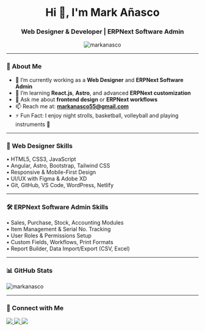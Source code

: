 <h1 align="center">Hi 👋, I'm Mark Añasco</h1>
<h3 align="center">Web Designer & Developer | ERPNext Software Admin</h3>

<p align="center">
  <img src="https://komarev.com/ghpvc/?username=markanasco&label=Profile%20views&color=0e75b6&style=flat" alt="markanasco" />
</p>

---

### 💼 About Me
- 🔭 I’m currently working as a **Web Designer** and **ERPNext Software Admin**
- 🌱 I’m learning **React.js**, **Astro**, and advanced **ERPNext customization**
- 💬 Ask me about **frontend design** or **ERPNext workflows**
- 📫 Reach me at: **markanasco55@gmail.com**
- ⚡ Fun Fact: I enjoy night strolls, basketball, volleyball and playing instruments 🎸

---

### 🎨 Web Designer Skills
<p>
  • HTML5, CSS3, JavaScript<br>
  • Angular, Astro, Bootstrap, Tailwind CSS<br>
  • Responsive & Mobile-First Design<br>
  • UI/UX with Figma & Adobe XD<br>
  • Git, GitHub, VS Code, WordPress, Netlify<br>
</p>

---

### 🛠 ERPNext Software Admin Skills
<p>
  • Sales, Purchase, Stock, Accounting Modules<br>
  • Item Management & Serial No. Tracking<br>
  • User Roles & Permissions Setup<br>
  • Custom Fields, Workflows, Print Formats<br>
  • Report Builder, Data Import/Export (CSV, Excel)<br>
</p>

---

### 📊 GitHub Stats
<p align="left">
  <img src="https://github-readme-stats.vercel.app/api?username=markanasco&show_icons=true&theme=radical" alt="markanasco" />
</p>

---

### 🔗 Connect with Me
<p align="left">
  <a href="https://www.linkedin.com/in/markanasco/" target="_blank">
    <img src="https://img.shields.io/badge/LinkedIn-blue?style=flat&logo=linkedin&logoColor=white" />
  </a>
  <a href="mailto:markanasco55@gmail.com">
    <img src="https://img.shields.io/badge/Gmail-D14836?style=flat&logo=gmail&logoColor=white" />
  </a>
  <a href="https://markdessss.netlify.app" target="_blank">
    <img src="https://img.shields.io/badge/Portfolio-000000?style=flat&logo=netlify&logoColor=white" />
  </a>
</p>
